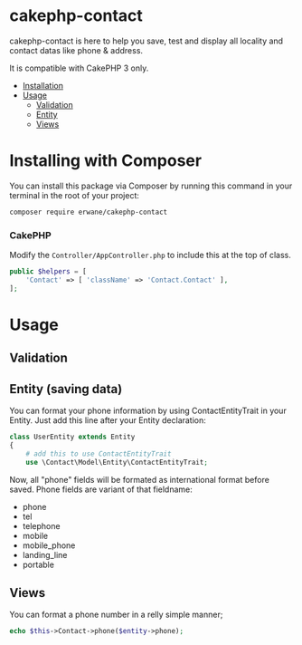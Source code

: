 # cakephp-contact
cakephp-contact is here to help you save, test and display all locality and contact datas like phone & address.

It is compatible with CakePHP 3 only.

- [Installation](#installing-with-composer)
- [Usage](#usage)
    - [Validation](#validation)
    - [Entity](#entity-saving-data)
    - [Views](#views)

# Installing with Composer

You can install this package via Composer by running this command in your terminal in the root of your project:

```bash
composer require erwane/cakephp-contact
```

### CakePHP

Modify the `Controller/AppController.php` to include this at the top of class.

```php
public $helpers = [
    'Contact' => [ 'className' => 'Contact.Contact' ],
];
```

# Usage

## Validation

## Entity (saving data)
You can format your phone information by using ContactEntityTrait in your Entity.
Just add this line after your Entity declaration:
```php
class UserEntity extends Entity
{
    # add this to use ContactEntityTrait
    use \Contact\Model\Entity\ContactEntityTrait;
```

Now, all "phone" fields will be formated as international format before saved.
Phone fields are variant of that fieldname:

- phone
- tel
- telephone
- mobile
- mobile_phone
- landing_line
- portable


## Views
You can format a phone number in a relly simple manner;

```php
echo $this->Contact->phone($entity->phone);
```
